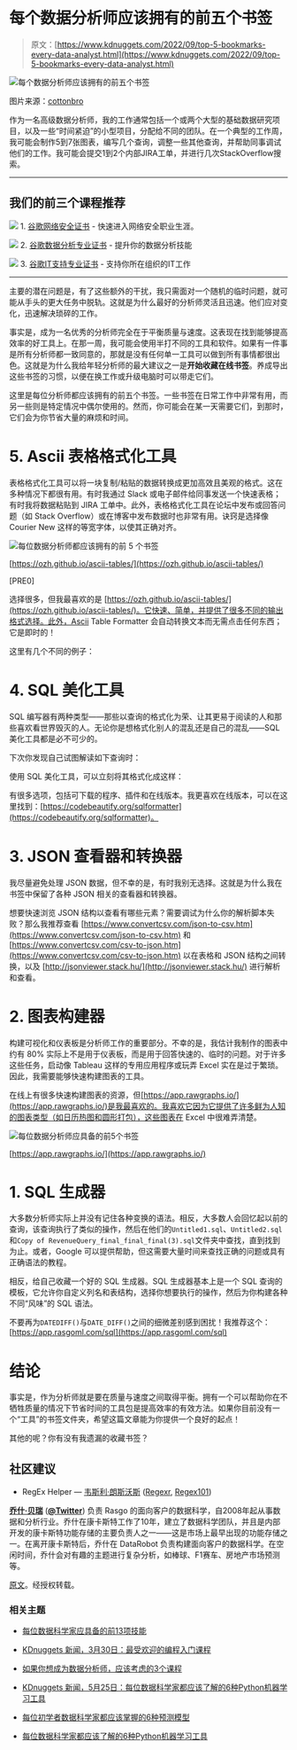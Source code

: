 # 每个数据分析师应该拥有的前五个书签

> 原文：[https://www.kdnuggets.com/2022/09/top-5-bookmarks-every-data-analyst.html](https://www.kdnuggets.com/2022/09/top-5-bookmarks-every-data-analyst.html)

![每个数据分析师应该拥有的前五个书签](../Images/efee4971c8b26e0631788f4f2fbc4ad9.png)

图片来源：[cottonbro](https://www.pexels.com/photo/person-holding-a-book-3832024/)

作为一名高级数据分析师，我的工作通常包括一个或两个大型的基础数据研究项目，以及一些“时间紧迫”的小型项目，分配给不同的团队。在一个典型的工作周，我可能会制作5到7张图表，编写几个查询，调整一些其他查询，并帮助同事调试他们的工作。我可能会提交1到2个内部JIRA工单，并进行几次StackOverflow搜索。

* * *

## 我们的前三个课程推荐

![](../Images/0244c01ba9267c002ef39d4907e0b8fb.png) 1\. [谷歌网络安全证书](https://www.kdnuggets.com/google-cybersecurity) - 快速进入网络安全职业生涯。

![](../Images/e225c49c3c91745821c8c0368bf04711.png) 2\. [谷歌数据分析专业证书](https://www.kdnuggets.com/google-data-analytics) - 提升你的数据分析技能

![](../Images/0244c01ba9267c002ef39d4907e0b8fb.png) 3\. [谷歌IT支持专业证书](https://www.kdnuggets.com/google-itsupport) - 支持你所在组织的IT工作

* * *

主要的潜在问题是，有了这些额外的干扰，我只需面对一个随机的临时问题，就可能从手头的更大任务中脱轨。这就是为什么最好的分析师灵活且迅速。他们应对变化，迅速解决琐碎的工作。

事实是，成为一名优秀的分析师完全在于平衡质量与速度。这表现在找到能够提高效率的好工具上。在那一周，我可能会使用半打不同的工具和软件。如果有一件事是所有分析师都一致同意的，那就是没有任何单一工具可以做到所有事情都很出色。这就是为什么我给年轻分析师的最大建议之一是**开始收藏在线书签**。养成导出这些书签的习惯，以便在换工作或升级电脑时可以带走它们。

这里是每位分析师都应该拥有的前五个书签。一些书签在日常工作中非常有用，而另一些则是特定情况中偶尔使用的。然而，你可能会在某一天需要它们，到那时，它们会为你节省大量的麻烦和时间。

# 5\. Ascii 表格格式化工具

表格格式化工具可以将一块复制/粘贴的数据转换成更加高效且美观的格式。这在多种情况下都很有用。有时我通过 Slack 或电子邮件给同事发送一个快速表格；有时我将数据粘贴到 JIRA 工单中。此外，表格格式化工具在论坛中发布或回答问题（如 Stack Overflow）或在博客中发布数据时也非常有用。诀窍是选择像 Courier New 这样的等宽字体，以使其正确对齐。

![每位数据分析师都应该拥有的前 5 个书签](../Images/4ab6ab213142a4f6846bca69a9435fa5.png)

[https://ozh.github.io/ascii-tables/](https://ozh.github.io/ascii-tables/)

[PRE0]

选择很多，但我最喜欢的是 [https://ozh.github.io/ascii-tables/](https://ozh.github.io/ascii-tables/)。它快速、简单，并提供了很多不同的输出格式选择。此外，Ascii Table Formatter 会自动转换文本而无需点击任何东西；它是即时的！

这里有几个不同的例子：

# 4\. SQL 美化工具

SQL 编写器有两种类型——那些以查询的格式化为荣、让其更易于阅读的人和那些喜欢看世界毁灭的人。无论你是想格式化别人的混乱还是自己的混乱——SQL 美化工具都是必不可少的。

下次你发现自己试图解读如下查询时：

使用 SQL 美化工具，可以立刻将其格式化成这样：

有很多选项，包括可下载的程序、插件和在线版本。我更喜欢在线版本，可以在这里找到：[https://codebeautify.org/sqlformatter](https://codebeautify.org/sqlformatter)。

# 3\. JSON 查看器和转换器

我尽量避免处理 JSON 数据，但不幸的是，有时我别无选择。这就是为什么我在书签中保留了各种 JSON 相关的查看器和转换器。

想要快速浏览 JSON 结构以查看有哪些元素？需要调试为什么你的解析脚本失败？那么我推荐查看 [https://www.convertcsv.com/json-to-csv.htm](https://www.convertcsv.com/json-to-csv.htm) 和 [https://www.convertcsv.com/csv-to-json.htm](https://www.convertcsv.com/csv-to-json.htm) 以在表格和 JSON 结构之间转换，以及 [http://jsonviewer.stack.hu/](http://jsonviewer.stack.hu/) 进行解析和查看。

# 2\. 图表构建器

构建可视化和仪表板是分析师工作的重要部分。不幸的是，我估计我制作的图表中约有 80% 实际上不是用于仪表板，而是用于回答快速的、临时的问题。对于许多这些任务，启动像 Tableau 这样的专用应用程序或玩弄 Excel 实在是过于繁琐。因此，我需要能够快速构建图表的工具。

在线上有很多快速构建图表的资源，但[https://app.rawgraphs.io/](https://app.rawgraphs.io/)是我最喜欢的。我喜欢它因为它提供了许多鲜为人知的图表类型（如日历热图和圆形打包），这些图表在 Excel 中很难弄清楚。

![每位数据分析师应具备的前5个书签](../Images/56035b631b6cf9bc0493338b2cac5ed4.png)

[https://app.rawgraphs.io/](https://app.rawgraphs.io/)

# 1. SQL 生成器

大多数分析师实际上并没有记住各种变换的语法。相反，大多数人会回忆起以前的查询，该查询执行了类似的操作，然后在他们的`Untitled1.sql`、`Untitled2.sql`和`Copy of RevenueQuery_final_final_final(3).sql`文件夹中查找，直到找到为止。或者，Google 可以提供帮助，但这需要大量时间来查找正确的问题或具有正确语法的教程。

相反，给自己收藏一个好的 SQL 生成器。SQL 生成器基本上是一个 SQL 查询的模板，它允许你自定义列名和表结构，选择你想要执行的操作，然后为你构建各种不同“风味”的 SQL 语法。

不要再为`DATEDIFF()`与`DATE_DIFF()`之间的细微差别感到困扰！我推荐这个：[https://app.rasgoml.com/sql](https://app.rasgoml.com/sql)

# 结论

事实是，作为分析师就是要在质量与速度之间取得平衡。拥有一个可以帮助你在不牺牲质量的情况下节省时间的工具包是提高效率的有效方法。如果你目前没有一个“工具”的书签文件夹，希望这篇文章能为你提供一个良好的起点！

其他的呢？你有没有我遗漏的收藏书签？

## 社区建议

+   RegEx Helper — [韦斯利·朗斯沃斯](https://www.linkedin.com/in/wesley-longsworth/) ([Regexr](https://regexr.com/), [Regex101](https://regex101.com/))

**[乔什·贝瑞](https://www.linkedin.com/in/joshberry022/)** ([**@Twitter**](https://mobile.twitter.com/itsamejoshabee)) 负责 Rasgo 的面向客户的数据科学，自2008年起从事数据和分析行业。乔什在康卡斯特工作了10年，建立了数据科学团队，并且是内部开发的康卡斯特功能存储的主要负责人之一——这是市场上最早出现的功能存储之一。在离开康卡斯特后，乔什在 DataRobot 负责构建面向客户的数据科学。在空闲时间，乔什会对有趣的主题进行复杂分析，如棒球、F1赛车、房地产市场预测等。

[原文](https://towardsdatascience.com/top-5-bookmarks-every-data-analyst-should-have-547a2c9ad1fe)。经授权转载。

### 相关主题

+   [每位数据科学家应具备的前13项技能](https://www.kdnuggets.com/2022/03/top-13-skills-every-data-scientist.html)

+   [KDnuggets 新闻，3月30日：最受欢迎的编程入门课程](https://www.kdnuggets.com/2022/n13.html)

+   [如果你想成为数据分析师，应该考虑的3个课程](https://www.kdnuggets.com/3-courses-you-should-consider-if-you-want-to-become-a-data-analyst)

+   [KDnuggets 新闻，5月25日：每位数据科学家都应该了解的6种Python机器学习工具](https://www.kdnuggets.com/2022/n21.html)

+   [每位初学者数据科学家都应该掌握的6种预测模型](https://www.kdnuggets.com/2021/12/6-predictive-models-every-beginner-data-scientist-master.html)

+   [每位数据科学家都应该了解的6种Python机器学习工具](https://www.kdnuggets.com/2022/05/6-python-machine-learning-tools-every-data-scientist-know.html)
